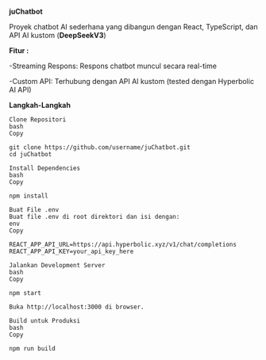 **juChatbot**

Proyek chatbot AI sederhana yang dibangun dengan React, TypeScript, dan API AI kustom (**DeepSeekV3**)

**Fitur :**

-Streaming Respons: Respons chatbot muncul secara real-time

-Custom API: Terhubung dengan API AI kustom (tested dengan Hyperbolic AI API)


**Langkah-Langkah**

    Clone Repositori
    bash
    Copy

    git clone https://github.com/username/juChatbot.git
    cd juChatbot

    Install Dependencies
    bash
    Copy

    npm install

    Buat File .env
    Buat file .env di root direktori dan isi dengan:
    env
    Copy

    REACT_APP_API_URL=https://api.hyperbolic.xyz/v1/chat/completions
    REACT_APP_API_KEY=your_api_key_here

    Jalankan Development Server
    bash
    Copy

    npm start

    Buka http://localhost:3000 di browser.

    Build untuk Produksi
    bash
    Copy

    npm run build
